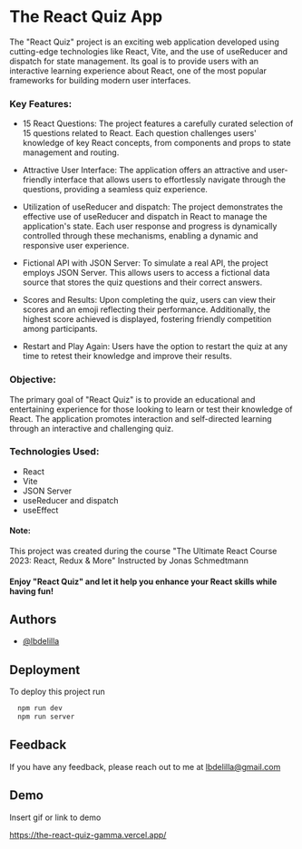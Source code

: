 # The React Quiz App

The "React Quiz" project is an exciting web application developed using cutting-edge technologies like React, Vite, and the use of useReducer and dispatch for state management. Its goal is to provide users with an interactive learning experience about React, one of the most popular frameworks for building modern user interfaces.

### Key Features:

- 15 React Questions: The project features a carefully curated selection of 15 questions related to React. Each question challenges users' knowledge of key React concepts, from components and props to state management and routing.

- Attractive User Interface: The application offers an attractive and user-friendly interface that allows users to effortlessly navigate through the questions, providing a seamless quiz experience.

- Utilization of useReducer and dispatch: The project demonstrates the effective use of useReducer and dispatch in React to manage the application's state. Each user response and progress is dynamically controlled through these mechanisms, enabling a dynamic and responsive user experience.

- Fictional API with JSON Server: To simulate a real API, the project employs JSON Server. This allows users to access a fictional data source that stores the quiz questions and their correct answers.

- Scores and Results: Upon completing the quiz, users can view their scores and an emoji reflecting their performance. Additionally, the highest score achieved is displayed, fostering friendly competition among participants.

- Restart and Play Again: Users have the option to restart the quiz at any time to retest their knowledge and improve their results.

### Objective:

The primary goal of "React Quiz" is to provide an educational and entertaining experience for those looking to learn or test their knowledge of React. The application promotes interaction and self-directed learning through an interactive and challenging quiz.

### Technologies Used:

- React
- Vite
- JSON Server
- useReducer and dispatch
- useEffect

#### Note:

This project was created during the course "The Ultimate React Course 2023: React, Redux & More" Instructed by Jonas Schmedtmann

#### Enjoy "React Quiz" and let it help you enhance your React skills while having fun!

## Authors

- [@lbdelilla](https://www.github.com/lbdelilla)

## Deployment

To deploy this project run

```bash
  npm run dev
  npm run server
```

## Feedback

If you have any feedback, please reach out to me at lbdelilla@gmail.com

## Demo

Insert gif or link to demo

https://the-react-quiz-gamma.vercel.app/
